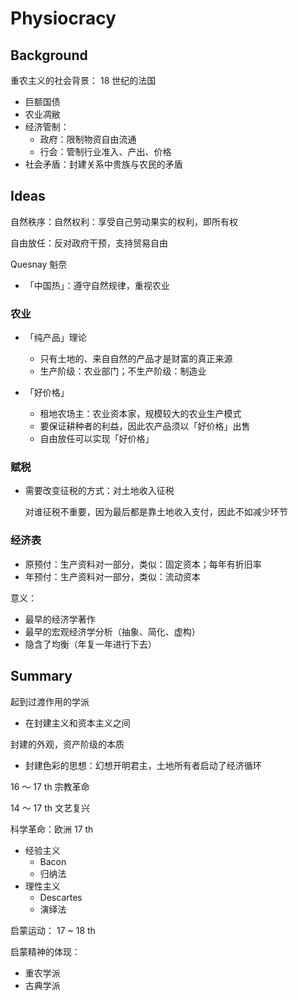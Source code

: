 # Physiocracy

## Background

重农主义的社会背景： 18 世纪的法国

- 巨额国债
- 农业凋敝
- 经济管制：
    - 政府：限制物资自由流通
    - 行会：管制行业准入、产出、价格
- 社会矛盾：封建关系中贵族与农民的矛盾

## Ideas

自然秩序：自然权利：享受自己劳动果实的权利，即所有权

自由放任：反对政府干预，支持贸易自由

Quesnay 魁奈
- 「中国热」：遵守自然规律，重视农业

### 农业

- 「纯产品」理论
    - 只有土地的、来自自然的产品才是财富的真正来源
    - 生产阶级：农业部门；不生产阶级：制造业

- 「好价格」
    - 租地农场主：农业资本家，规模较大的农业生产模式
    - 要保证耕种者的利益，因此农产品须以「好价格」出售
    - 自由放任可以实现「好价格」


### 赋税

- 需要改变征税的方式：对土地收入征税

    对谁征税不重要，因为最后都是靠土地收入支付，因此不如减少环节

### 经济表

- 原预付：生产资料对一部分，类似：固定资本；每年有折旧率
- 年预付：生产资料对一部分，类似：流动资本

意义：

- 最早的经济学著作
- 最早的宏观经济学分析（抽象、简化、虚构）
- 隐含了均衡（年复一年进行下去）

## Summary

起到过渡作用的学派

- 在封建主义和资本主义之间

封建的外观，资产阶级的本质

- 封建色彩的思想：幻想开明君主，土地所有者启动了经济循环





16 ～ 17 th 宗教革命

14 ～ 17 th 文艺复兴

科学革命：欧洲 17 th

- 经验主义
    - Bacon
    - 归纳法
- 理性主义
    - Descartes
    - 演绎法

启蒙运动： 17 ~ 18 th

启蒙精神的体现：

- 重农学派
- 古典学派



